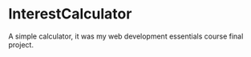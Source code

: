 # InterestCalculator
A simple calculator, it was my web development essentials course final project. <br>
